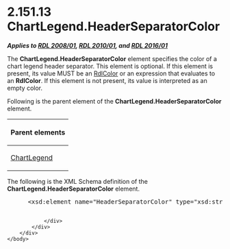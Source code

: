 <html dir="LTR" xmlns:mshelp="http://msdn.microsoft.com/mshelp" xmlns:ddue="http://ddue.schemas.microsoft.com/authoring/2003/5" xmlns:xlink="http://www.w3.org/1999/xlink" xmlns:tool="http://www.microsoft.com/tooltip">
    <head>
        <meta http-equiv="Content-Type" content="text/html; CHARSET=utf-8"></meta>
        <meta name="save" content="history"></meta>
        <title>2.151.13 ChartLegend.HeaderSeparatorColor</title>
        <xml>
            <mshelp:toctitle title="2.151.13 ChartLegend.HeaderSeparatorColor"></mshelp:toctitle>
            <mshelp:rltitle title="[MS-RDL]: ChartLegend.HeaderSeparatorColor"></mshelp:rltitle>
            <mshelp:keyword index="A" term="e1e6d447-a173-4c80-b55c-9b80f27b47c8"></mshelp:keyword>
            <mshelp:attr name="DCSext.ContentType" value="open specification"></mshelp:attr>
            <mshelp:attr name="AssetID" value="e1e6d447-a173-4c80-b55c-9b80f27b47c8"></mshelp:attr>
            <mshelp:attr name="TopicType" value="kbRef"></mshelp:attr>
            <mshelp:attr name="DCSext.Title" value="[MS-RDL]: ChartLegend.HeaderSeparatorColor" />
        </xml>
    </head>
    <body>
        <div id="header">
            <h1 class="heading">2.151.13 ChartLegend.HeaderSeparatorColor</h1>
        </div>
        <div id="mainSection">
            <div id="mainBody">
                <div id="allHistory" class="saveHistory"></div>
                <div id="sectionSection0" class="section" name="collapseableSection">
                    

<p><b><i>Applies to </i></b><a href="1e855f94-4617-47e4-b89e-0856c6cb420f.htm"><b><i>RDL 2008/01</i></b></a><b><i>,
</i></b><a href="3428e690-a348-4ec7-8a6a-8efb42d2cdee.htm"><b><i>RDL 2010/01</i></b></a><b><i>,
and </i></b><a href="52ce3983-2bfc-4e72-9359-42aaf5fe4509.htm"><b><i>RDL 2016/01</i></b></a></p>

<p>The <b>ChartLegend.HeaderSeparatorColor</b> element
specifies the color of a chart legend header separator. This element is
optional. If this element is present, its value MUST be an <a href="b302c6a5-6023-42b1-95ed-bafcdc4b5714.htm">RdlColor</a> or an expression
that evaluates to an <b>RdlColor</b>. If this element is not present, its value
is interpreted as an empty color.</p>

<p>Following is the parent element of the <b>ChartLegend.HeaderSeparatorColor</b>
element.</p>

<table>
 <thead>
  <tr>
   <th>
   <p>Parent elements</p>
   </th>
  </tr>
 </thead>
 <tr>
  <td>
  <p><a href="68a0757c-8f1a-42b9-9473-ccedd40029fb.htm">ChartLegend</a></p>
  </td>
 </tr>
</table>

<p>The following is the XML Schema definition of the <b>ChartLegend.HeaderSeparatorColor</b>
element.</p>

<dl>
<dd>
<div><pre> &lt;xsd:element name=&quot;HeaderSeparatorColor&quot; type=&quot;xsd:string&quot; minOccurs=&quot;0&quot; /&gt;
  
</pre></div>
</dd></dl>


                </div>
            </div>
        </div>
    </body>
</html>